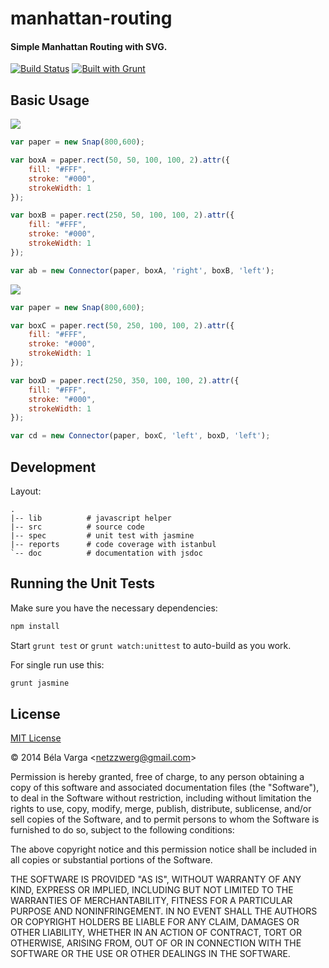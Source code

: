 manhattan-routing
=================
#### Simple Manhattan Routing with SVG. ####

[![Build Status](https://travis-ci.org/netzzwerg/manhattan-routing.png)](https://travis-ci.org/netzzwerg/manhattan-routing) [![Built with Grunt](https://cdn.gruntjs.com/builtwith.png)](http://gruntjs.com/)

Basic Usage
------------

![](http://netzzwerg.github.io/manhattan-routing/images/routing-1.svg)

```js
var paper = new Snap(800,600);

var boxA = paper.rect(50, 50, 100, 100, 2).attr({
    fill: "#FFF",
    stroke: "#000",
    strokeWidth: 1
});

var boxB = paper.rect(250, 50, 100, 100, 2).attr({
    fill: "#FFF",
    stroke: "#000",
    strokeWidth: 1
});

var ab = new Connector(paper, boxA, 'right', boxB, 'left');
```

![](http://netzzwerg.github.io/manhattan-routing/images/routing-2.svg)

```js
var paper = new Snap(800,600);

var boxC = paper.rect(50, 250, 100, 100, 2).attr({
    fill: "#FFF",
    stroke: "#000",
    strokeWidth: 1
});

var boxD = paper.rect(250, 350, 100, 100, 2).attr({
    fill: "#FFF",
    stroke: "#000",
    strokeWidth: 1
});

var cd = new Connector(paper, boxC, 'left', boxD, 'left');
```

Development
------------

Layout:

    .
    |-- lib          # javascript helper
    |-- src          # source code
    |-- spec         # unit test with jasmine
    |-- reports      # code coverage with istanbul
    `-- doc          # documentation with jsdoc
    
Running the Unit Tests
--------------------------------------

Make sure you have the necessary dependencies:

```bash
npm install
```

Start `grunt test` or `grunt watch:unittest` to auto-build as you work.

For single run use this:
```bash
grunt jasmine
```


License
-------

[MIT License](http://www.opensource.org/licenses/mit-license.php)

&copy; 2014 Béla Varga &lt;netzzwerg@gmail.com&gt;

Permission is hereby granted, free of charge, to any person obtaining a copy of this software and associated documentation files (the "Software"), to deal in the Software without restriction, including without limitation the rights to use, copy, modify, merge, publish, distribute, sublicense, and/or sell copies of the Software, and to permit persons to whom the Software is furnished to do so, subject to the following conditions:

The above copyright notice and this permission notice shall be included in all copies or substantial portions of the Software.

THE SOFTWARE IS PROVIDED "AS IS", WITHOUT WARRANTY OF ANY KIND, EXPRESS OR IMPLIED, INCLUDING BUT NOT LIMITED TO THE WARRANTIES OF MERCHANTABILITY, FITNESS FOR A PARTICULAR PURPOSE AND NONINFRINGEMENT. IN NO EVENT SHALL THE AUTHORS OR COPYRIGHT HOLDERS BE LIABLE FOR ANY CLAIM, DAMAGES OR OTHER LIABILITY, WHETHER IN AN ACTION OF CONTRACT, TORT OR OTHERWISE, ARISING FROM, OUT OF OR IN CONNECTION WITH THE SOFTWARE OR THE USE OR OTHER DEALINGS IN THE SOFTWARE.
